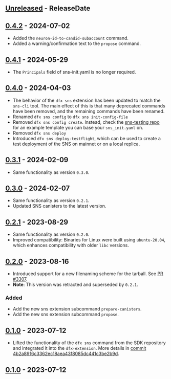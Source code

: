 <!-- next-header -->

## [Unreleased] - ReleaseDate

## [0.4.2] - 2024-07-02
- Added the `neuron-id-to-candid-subaccount` command.
- Added a warning/confirmation text to the `propose` command.

## [0.4.1] - 2024-05-29
- The `Principals` field of sns-init.yaml is no longer required.

## [0.4.0] - 2024-04-03

- The behavior of the `dfx sns` extension has been updated to match the `sns-cli` tool.
  The main effect of this is that many deprecated commands have been removed, and the remaining commands have been renamed.
- Renamed `dfx sns config` to `dfx sns init-config-file`
- Removed `dfx sns config create`. Instead, check the [sns-testing repo](https://github.com/dfinity/sns-testing/blob/main/example_sns_init.yaml) for an example template you can base your `sns_init.yaml` on.
- Removed `dfx sns deploy`
- Introduced `dfx sns deploy-testflight`, which can be used to create a test deployment of the SNS on mainnet or on a local replica.

## [0.3.1] - 2024-02-09
- Same functionality as version `0.3.0`.

## [0.3.0] - 2024-02-07

- Same functionality as version `0.2.1`.
- Updated SNS canisters to the latest version.

## [0.2.1] - 2023-08-29

- Same functionality as version `0.2.0`.
- Improved compatibility: Binaries for Linux were built using `ubuntu-20.04`, which enhances compatibility with older `libc` versions.

## [0.2.0] - 2023-08-16

- Introduced support for a new filenaming scheme for the tarball. See [PR #3307](https://github.com/dfinity/sdk/pull/3307).
- **Note**: This version was retracted and superseded by `0.2.1`.

### Added
- Add the new sns extension subcommand `prepare-canisters`.
- Add the new sns extension subcommand `propose`.

## [0.1.0] - 2023-07-12

- Lifted the functionality of the `dfx sns` command from the SDK repository and integrated it into the `dfx-extension`. More details in [commit 4b2a8916c3362ec18aea43f8085dc441c3be2b9d](https://github.com/dfinity/sdk/commit/4b2a8916c3362ec18aea43f8085dc441c3be2b9d).

## [0.1.0] - 2023-07-12

<!-- next-url -->
[Unreleased]: https://github.com/dfinity/dfx-extensions/compare/{{tag_name}}...HEAD
[0.4.2]: https://github.com/dfinity/dfx-extensions/compare/{{tag_name}}...{{tag_name}}
[0.4.1]: https://github.com/dfinity/dfx-extensions/compare/{{tag_name}}...{{tag_name}}
[0.4.0]: https://github.com/dfinity/dfx-extensions/compare/sns-v0.3.1...{{tag_name}}
[0.3.1]: https://github.com/dfinity/dfx-extensions/compare/sns-v0.3.0...sns-v0.3.1
[0.3.0]: https://github.com/dfinity/dfx-extensions/compare/sns-v0.2.1...sns-v0.3.0
[0.2.1]: https://github.com/dfinity/dfx-extensions/compare/sns-v0.2.0...sns-v0.2.1
[0.2.0]: https://github.com/dfinity/dfx-extensions/compare/sns-v0.1.0...sns-v0.2.0
[0.1.0]: https://github.com/dfinity/dfx-extensions/compare/sns-v0.1.0...sns-v0.1.0
